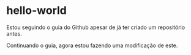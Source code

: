 # hello-world
Estou seguindo o guia do Github apesar de já ter criado um repositório antes.

Continuando o guia, agora estou fazendo uma modificação de este.
